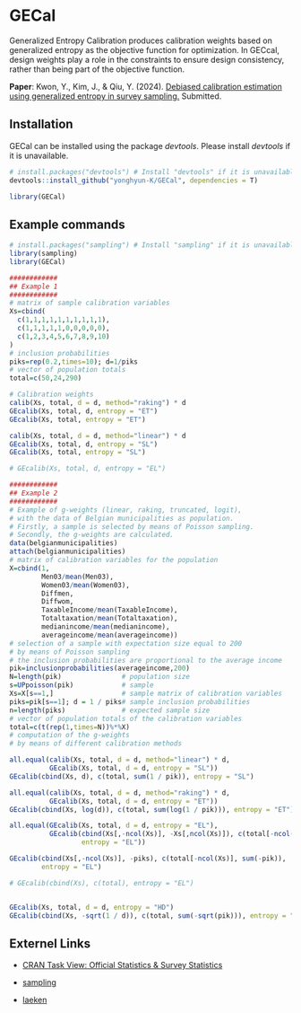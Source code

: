 # GECal

Generalized Entropy Calibration produces calibration weights based on generalized entropy as the objective function for optimization. In GECcal, design weights play a role in the constraints to ensure design consistency, rather than being part of the objective function.

**Paper**: Kwon, Y., Kim, J., & Qiu, Y. (2024). [Debiased calibration estimation using generalized entropy in survey sampling.](https://arxiv.org/abs/2404.01076) Submitted.  
<!--Kwon, Y., & Kim, J. (2023). [Ensemble Fractional Imputation for Incomplete Categorical Data with a Graphical Model.](https://dmlr.ai/assets/accepted-papers/135/CameraReady/DMLR_paper.pdf) *In Workshop on Data-centric Machine Learning Research, International Conference on Machine Learning (ICML).* -->

## Installation
GECal can be installed using the package *devtools*. Please install *devtools* if it is unavailable.
``` r
# install.packages("devtools") # Install "devtools" if it is unavailable.
devtools::install_github("yonghyun-K/GECal", dependencies = T)

library(GECal)
```

## Example commands
``` r
# install.packages("sampling") # Install "sampling" if it is unavailable.
library(sampling)
library(GECal)

############
## Example 1
############
# matrix of sample calibration variables 
Xs=cbind(
  c(1,1,1,1,1,1,1,1,1,1),
  c(1,1,1,1,1,0,0,0,0,0),
  c(1,2,3,4,5,6,7,8,9,10)
)
# inclusion probabilities
piks=rep(0.2,times=10); d=1/piks
# vector of population totals
total=c(50,24,290)

# Calibration weights
calib(Xs, total, d = d, method="raking") * d
GEcalib(Xs, total, d, entropy = "ET")
GEcalib(Xs, total, entropy = "ET")

calib(Xs, total, d = d, method="linear") * d
GEcalib(Xs, total, d, entropy = "SL")
GEcalib(Xs, total, entropy = "SL")

# GEcalib(Xs, total, d, entropy = "EL")

############
## Example 2
############
# Example of g-weights (linear, raking, truncated, logit),
# with the data of Belgian municipalities as population.
# Firstly, a sample is selected by means of Poisson sampling.
# Secondly, the g-weights are calculated.
data(belgianmunicipalities)
attach(belgianmunicipalities)
# matrix of calibration variables for the population
X=cbind(1, 
        Men03/mean(Men03),
        Women03/mean(Women03),
        Diffmen,
        Diffwom,
        TaxableIncome/mean(TaxableIncome),
        Totaltaxation/mean(Totaltaxation),
        medianincome/mean(medianincome),
        averageincome/mean(averageincome))
# selection of a sample with expectation size equal to 200
# by means of Poisson sampling
# the inclusion probabilities are proportional to the average income 
pik=inclusionprobabilities(averageincome,200)
N=length(pik)               # population size
s=UPpoisson(pik)            # sample
Xs=X[s==1,]                 # sample matrix of calibration variables
piks=pik[s==1]; d = 1 / piks# sample inclusion probabilities
n=length(piks)              # expected sample size
# vector of population totals of the calibration variables
total=c(t(rep(1,times=N))%*%X)  
# computation of the g-weights
# by means of different calibration methods

all.equal(calib(Xs, total, d = d, method="linear") * d,
          GEcalib(Xs, total, d = d, entropy = "SL"))
GEcalib(cbind(Xs, d), c(total, sum(1 / pik)), entropy = "SL")

all.equal(calib(Xs, total, d = d, method="raking") * d,
          GEcalib(Xs, total, d = d, entropy = "ET"))
GEcalib(cbind(Xs, log(d)), c(total, sum(log(1 / pik))), entropy = "ET")

all.equal(GEcalib(Xs, total, d = d, entropy = "EL"),
          GEcalib(cbind(Xs[,-ncol(Xs)], -Xs[,ncol(Xs)]), c(total[-ncol(Xs)], -total[ncol(Xs)]), d = d, 
                  entropy = "EL"))

GEcalib(cbind(Xs[,-ncol(Xs)], -piks), c(total[-ncol(Xs)], sum(-pik)), 
        entropy = "EL")

# GEcalib(cbind(Xs), c(total), entropy = "EL")


GEcalib(Xs, total, d = d, entropy = "HD")
GEcalib(cbind(Xs, -sqrt(1 / d)), c(total, sum(-sqrt(pik))), entropy = "HD")
```

## Externel Links
<!--
-->
- [CRAN Task View: Official Statistics & Survey Statistics](https://cran.r-project.org/web/views/OfficialStatistics.html)

- [sampling](https://cran.r-project.org/web/packages/sampling/)

- [laeken](https://cran.r-project.org/web/packages/laeken/)
